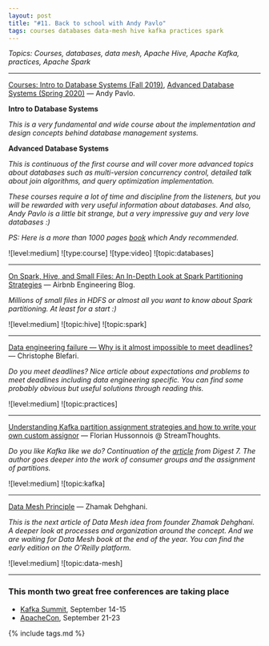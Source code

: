 ```yaml
---
layout: post
title: "#11. Back to school with Andy Pavlo"
tags: courses databases data-mesh hive kafka practices spark
---
```


*Topics: Courses, databases, data mesh, Apache Hive, Apache Kafka, practices, Apache Spark*

<!--cut-->

---

[Courses: Intro to Database Systems (Fall 2019)](https://www.youtube.com/playlist?list=PLSE8ODhjZXjbohkNBWQs_otTrBTrjyohi), [Advanced Database Systems (Spring 2020)](https://www.youtube.com/playlist?list=PLSE8ODhjZXjasmrEd2_Yi1deeE360zv5O) — Andy Pavlo.

**Intro to Database Systems**

*This is a very fundamental and wide course about the implementation and design concepts behind database management systems.*

**Advanced Database Systems**

*This is continuous of the first course and will cover more advanced topics about databases such as multi-version concurrency control, detailed talk about join algorithms, and query optimization implementation.*

*These courses require a lot of time and discipline from the listeners, but you will be rewarded with very useful information about databases. And also, Andy Pavlo is a little bit strange, but a very impressive guy and very love databases :)*

*PS: Here is a more than 1000 pages [book](https://www.amazon.com/Database-Concepts-Abraham-Silberschatz-Professor/dp/0078022150/ref=sr_1_2?dchild=1&keywords=Database+System+Concepts&qid=1631283019&s=books&sr=1-2) which Andy recommended.*

![level:medium] ![type:course] ![type:video] ![topic:databases]

---

[On Spark, Hive, and Small Files: An In-Depth Look at Spark Partitioning Strategies](https://medium.com/airbnb-engineering/on-spark-hive-and-small-files-an-in-depth-look-at-spark-pcartitioning-strategies-a9a364f908) — Airbnb Engineering Blog.

*Millions of small files in HDFS or almost all you want to know about Spark partitioning. At least for a start :)*

![level:medium] ![topic:hive] ![topic:spark]

---

[Data engineering failure — Why is it almost impossible to meet deadlines?](https://towardsdatascience.com/data-engineering-failure-why-is-it-almost-impossible-to-meet-deadlines-fc1b5b5aa90) — Christophe Blefari.

*Do you meet deadlines? Nice article about expectations and problems to meet deadlines including data engineering specific. You can find some probably obvious but useful solutions through reading this.*

![level:medium] ![topic:practices]

---

[Understanding Kafka partition assignment strategies and how to write your own custom assignor](https://medium.com/streamthoughts/understanding-kafka-partition-assignment-strategies-and-how-to-write-your-own-custom-assignor-ebeda1fc06f3) — Florian Hussonnois @ StreamThoughts.

*Do you like Kafka like we do? Continuation of the [article](https://medium.com/streamthoughts/apache-kafka-rebalance-protocol-or-the-magic-behind-your-streams-applications-e94baf68e4f2) from Digest 7. The author goes deeper into the work of consumer groups and the assignment of partitions.*

![level:medium] ![topic:kafka]

---

[Data Mesh Principle](https://martinfowler.com/articles/data-mesh-principles.html) — Zhamak Dehghani.

*This is the next article of Data Mesh idea from founder Zhamak Dehghani. A deeper look at processes and organization around the concept. And we are waiting for Data Mesh book at the end of the year. You can find the early edition on the O'Reilly platform.*

![level:medium] ![topic:data-mesh] 

---

### This month two great free conferences are taking place

- [Kafka Summit](https://www.kafka-summit.org/events/kafka-summit-americas-2021/about), September 14-15
- [ApacheCon](https://www.apachecon.com/acah2021/), September 21-23 

{% include tags.md %}
